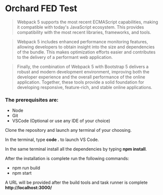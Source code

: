 # Orchard FED Test

> Webpack 5 supports the most recent ECMAScript capabilities, making it compatible with today's JavaScript ecosystem. This provides compatibility with the most recent libraries, frameworks, and tools.

> Webpack 5 includes enhanced performance monitoring features, allowing developers to obtain insight into the size and dependencies of the bundle. This makes optimization efforts easier and contributes to the delivery of a performant web application.

> Finally, the combination of Webpack 5 with Bootstrap 5 delivers a robust and modern development environment, improving both the developer experience and the overall performance of the online application. Together, these tools provide a solid foundation for developing responsive, feature-rich, and stable online applications.

### The prerequisites are:

-   Node
-   Git
-   VSCode (Optional or use any IDE of your choice)

Clone the repository and launch any terminal of your choosing.

In the terminal, type **code .** to launch VS Code.

In the same terminal install all the dependencies by typing **npm install**.

After the installation is complete run the following commands:

-   npm run build
-   npm start

A URL will be provided after the build tools and task runner is complete **http://localhost:3000/**
